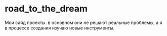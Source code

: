 # road_to_the_dream
Мои сайд проекты. в основном они не решают реальные проблемы, а я в процессе создания изучаю новые инструменты.
